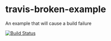 # travis-broken-example

An example that will cause a build failure

[![Build Status](https://travis-ci.org/aggenebbisj/travis-broken-example.svg?branch=master)](https://travis-ci.org/aggenebbisj/travis-broken-example)
